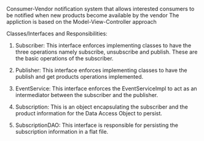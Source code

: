 Consumer-Vendor notification system that allows interested consumers to be notified when new products become available by the vendor
The appliction is based on the Model-View-Controller  approach

Classes/Interfaces and Responsibilities:

1. Subscriber: This interface enforces implementing classes to have the three operations namely subscribe, unsubscribe and publish. These are the basic operations of the subscriber.

2. Publisher: This interface enforces implementing classes to have the publish and get products operations implemented.

3. EventService: This interface enforces the EventServiceImpl to act as an intermediator between the subscriber and the publisher.

4. Subscription: This is an object encapsulating the subscriber and the product information for the Data Access Object to persist.

5. SubscriptionDAO: This interface is responsible for persisting the subscription information in a flat file.


